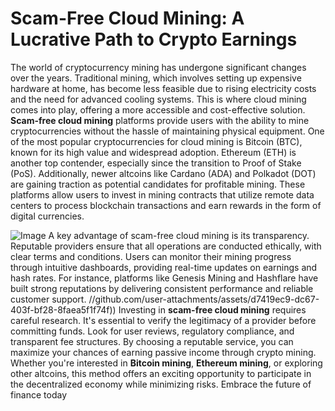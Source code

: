 # Scam-Free Cloud Mining: A Lucrative Path to Crypto Earnings
The world of cryptocurrency mining has undergone significant changes over the years. Traditional mining, which involves setting up expensive hardware at home, has become less feasible due to rising electricity costs and the need for advanced cooling systems. This is where cloud mining comes into play, offering a more accessible and cost-effective solution. **Scam-free cloud mining** platforms provide users with the ability to mine cryptocurrencies without the hassle of maintaining physical equipment.
One of the most popular cryptocurrencies for cloud mining is Bitcoin (BTC), known for its high value and widespread adoption. Ethereum (ETH) is another top contender, especially since the transition to Proof of Stake (PoS). Additionally, newer altcoins like Cardano (ADA) and Polkadot (DOT) are gaining traction as potential candidates for profitable mining. These platforms allow users to invest in mining contracts that utilize remote data centers to process blockchain transactions and earn rewards in the form of digital currencies.

![Image](https://github.com/user-attachments/assets/d7419ec9-dc67-403f-bf28-8faea5f1f74f)
A key advantage of scam-free cloud mining is its transparency. Reputable providers ensure that all operations are conducted ethically, with clear terms and conditions. Users can monitor their mining progress through intuitive dashboards, providing real-time updates on earnings and hash rates. For instance, platforms like Genesis Mining and Hashflare have built strong reputations by delivering consistent performance and reliable customer support.
 //github.com/user-attachments/assets/d7419ec9-dc67-403f-bf28-8faea5f1f74f))
Investing in **scam-free cloud mining** requires careful research. It's essential to verify the legitimacy of a provider before committing funds. Look for user reviews, regulatory compliance, and transparent fee structures. By choosing a reputable service, you can maximize your chances of earning passive income through crypto mining. Whether you're interested in **Bitcoin mining**, **Ethereum mining**, or exploring other altcoins, this method offers an exciting opportunity to participate in the decentralized economy while minimizing risks. Embrace the future of finance today

